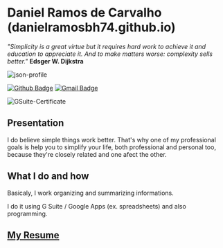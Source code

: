 # Daniel Ramos de Carvalho (danielramosbh74.github.io)

_"Simplicity is a great virtue but it requires hard work to achieve it and education to appreciate it. And to make matters worse: complexity sells better."_
**Edsger W. Dijkstra**

![json-profile](https://github.com/danielramosbh74/danielramosbh74.github.io/blob/master/images/json-profile-image.png?raw=true)

[![Github Badge](https://img.shields.io/badge/-Github-000?style=flat-square&logo=Github&logoColor=white&link=https://github.com/danielramosbh74)](https://github.com/danielramosbh74)
[![Gmail Badge](https://img.shields.io/badge/-Gmail-c14438?style=flat-square&logo=Gmail&logoColor=white&link=mailto:danielramosbh74@gmail.com)](mailto:danielramosbh74@gmail.com)

<!-- [![Linkedin Badge](https://img.shields.io/badge/-LinkedIn-blue?style=flat-square&logo=Linkedin&logoColor=white&link=https://https://www.linkedin.com/in/xxxxx/)](https://www.linkedin.com/in/xxxxx/)
[![Twitter Badge](https://img.shields.io/badge/-Twitter-1ca0f1?style=flat-square&labelColor=1ca0f1&logo=twitter&logoColor=white&link=https://https://twitter.com/xxxxx)](https://twitter.com/xxxxx)
[![Instagram Badge](https://img.shields.io/badge/-Instagram-C13584?style=flat-quare&labelColor=C13584&logo=instagram&logoColor=white&link=https://https://www.instagram.com/xxxxx/)](https://www.instagram.com/xxxxx/)
[![Email Badge](https://img.shields.io/badge/-Email-3ABFE6?style=flat-square&logo=minutemailer&logoColor=white&link=mailto:xxxxx)](mailto:xxxxx) -->

![GSuite-Certificate](https://github.com/danielramosbh74/danielramosbh74.github.io/blob/master/images/Certificado-G-Suite-Administration.png?raw=true)

## Presentation
I do believe simple things work better. That's why one of my professional goals is help you to simplify your life, both professional and personal too, because they're closely related and one afect the other.

## What I do and how

Basicaly, I work organizing and summarizing informations.

I do it using G Suite / Google Apps (ex. spreadsheets) and also programming.

## [My Resume](https://docs.google.com/document/d/1S96gmuiGEplLz-ZoijuSvP4_5_fxKZrvGu5EtwekRXk/edit?usp=sharing)
